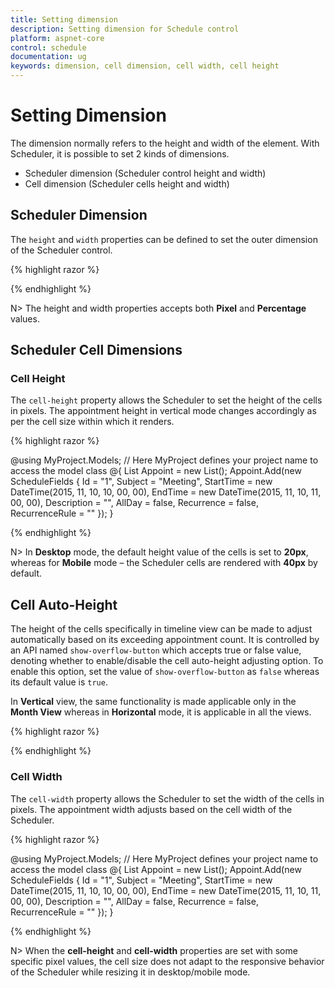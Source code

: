 ```yaml
---
title: Setting dimension
description: Setting dimension for Schedule control
platform: aspnet-core
control: schedule
documentation: ug
keywords: dimension, cell dimension, cell width, cell height 
---
```

# Setting Dimension

The dimension normally refers to the height and width of the element. With Scheduler, it is possible to set 2 kinds of dimensions.

* Scheduler dimension (Scheduler control height and width)
* Cell dimension (Scheduler cells height and width)

## Scheduler Dimension

The `height` and `width` properties can be defined to set the outer dimension of the Scheduler control.

{% highlight razor %}

<ej-schedule id="Schedule1" width="70%" height="500px" current-date="new DateTime(2015, 11, 8)">
</ej-schedule>

{% endhighlight %}

N> The height and width properties accepts both **Pixel** and **Percentage** values.

## Scheduler Cell Dimensions

### Cell Height

The `cell-height` property allows the Scheduler to set the height of the cells in pixels. The appointment height in vertical mode changes accordingly as per the cell size within which it renders.

{% highlight razor %}

@using MyProject.Models; // Here MyProject defines your project name to access the model class
@{
    <!-- Datasource for Appointments -->
    List<ScheduleFields> Appoint = new List<ScheduleFields>();
    Appoint.Add(new ScheduleFields { Id = "1", Subject = "Meeting", StartTime = new DateTime(2015, 11, 10, 10, 00, 00), EndTime = new DateTime(2015, 11, 10, 11, 00, 00), Description = "", AllDay = false, Recurrence = false, RecurrenceRule = "" });
}

<ej-schedule id="Schedule1" width="100%" height="525px" cell-height="40px" current-date="new DateTime(2015, 11, 8)">
    <e-appointment-settings datasource="Appoint" id="Id" subject='"Subject"' start-time='"StartTime"' end-time='"EndTime"' description='"Description"' all-day='"AllDay"' recurrence='"Recurrence"' recurrence-rule='"RecurrenceRule"'>
    </e-appointment-settings>
</ej-schedule>

{% endhighlight %}

N> In **Desktop** mode, the default height value of the cells is set to **20px**, whereas for **Mobile** mode – the Scheduler cells are rendered with **40px** by default.

## Cell Auto-Height

The height of the cells specifically in timeline view can be made to adjust automatically based on its exceeding appointment count. It is controlled by an API named `show-overflow-button` which accepts true or false value, denoting whether to enable/disable the cell auto-height adjusting option. To enable this option, set the value of `show-overflow-button` as `false` whereas its default value is `true`.

In **Vertical** view, the same functionality is made applicable only in the **Month View** whereas in **Horizontal** mode, it is applicable in all the views.

{% highlight razor %}

<ej-schedule id="Schedule1" width="100%" height="525px" current-date="new DateTime(2015, 11, 8)" current-view="Month" show-overflow-button="false">
    <e-appointment-settings datasource="Appoint" id="Id" subject='"Subject"' start-time='"StartTime"' end-time='"EndTime"' description='"Description"' all-day='"AllDay"' recurrence='"Recurrence"' recurrence-rule='"RecurrenceRule"'>
    </e-appointment-settings>
</ej-schedule>

{% endhighlight %}

### Cell Width

The `cell-width` property allows the Scheduler to set the width of the cells in pixels. The appointment width adjusts based on the cell width of the Scheduler.

{% highlight razor %}

@using MyProject.Models; // Here MyProject defines your project name to access the model class
@{
    <!-- Datasource for Appointments -->
    List<ScheduleFields> Appoint = new List<ScheduleFields>();
    Appoint.Add(new ScheduleFields { Id = "1", Subject = "Meeting", StartTime = new DateTime(2015, 11, 10, 10, 00, 00), EndTime = new DateTime(2015, 11, 10, 11, 00, 00), Description = "", AllDay = false, Recurrence = false, RecurrenceRule = "" });
}

<ej-schedule id="Schedule1" width="100%" height="525px" current-date="new DateTime(2015, 11, 8)" cell-width="100px">
    <e-appointment-settings datasource="Appoint" id="Id" subject='"Subject"' start-time='"StartTime"' end-time='"EndTime"' description='"Description"' all-day='"AllDay"' recurrence='"Recurrence"' recurrence-rule='"RecurrenceRule"'>
    </e-appointment-settings>
</ej-schedule>

{% endhighlight %}

N> When the **cell-height** and **cell-width** properties are set with some specific pixel values, the cell size does not adapt to the responsive behavior of the Scheduler while resizing it in desktop/mobile mode.


